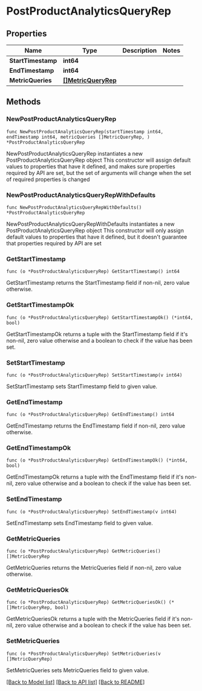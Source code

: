 # PostProductAnalyticsQueryRep

## Properties

Name | Type | Description | Notes
------------ | ------------- | ------------- | -------------
**StartTimestamp** | **int64** |  | 
**EndTimestamp** | **int64** |  | 
**MetricQueries** | [**[]MetricQueryRep**](MetricQueryRep.md) |  | 

## Methods

### NewPostProductAnalyticsQueryRep

`func NewPostProductAnalyticsQueryRep(startTimestamp int64, endTimestamp int64, metricQueries []MetricQueryRep, ) *PostProductAnalyticsQueryRep`

NewPostProductAnalyticsQueryRep instantiates a new PostProductAnalyticsQueryRep object
This constructor will assign default values to properties that have it defined,
and makes sure properties required by API are set, but the set of arguments
will change when the set of required properties is changed

### NewPostProductAnalyticsQueryRepWithDefaults

`func NewPostProductAnalyticsQueryRepWithDefaults() *PostProductAnalyticsQueryRep`

NewPostProductAnalyticsQueryRepWithDefaults instantiates a new PostProductAnalyticsQueryRep object
This constructor will only assign default values to properties that have it defined,
but it doesn't guarantee that properties required by API are set

### GetStartTimestamp

`func (o *PostProductAnalyticsQueryRep) GetStartTimestamp() int64`

GetStartTimestamp returns the StartTimestamp field if non-nil, zero value otherwise.

### GetStartTimestampOk

`func (o *PostProductAnalyticsQueryRep) GetStartTimestampOk() (*int64, bool)`

GetStartTimestampOk returns a tuple with the StartTimestamp field if it's non-nil, zero value otherwise
and a boolean to check if the value has been set.

### SetStartTimestamp

`func (o *PostProductAnalyticsQueryRep) SetStartTimestamp(v int64)`

SetStartTimestamp sets StartTimestamp field to given value.


### GetEndTimestamp

`func (o *PostProductAnalyticsQueryRep) GetEndTimestamp() int64`

GetEndTimestamp returns the EndTimestamp field if non-nil, zero value otherwise.

### GetEndTimestampOk

`func (o *PostProductAnalyticsQueryRep) GetEndTimestampOk() (*int64, bool)`

GetEndTimestampOk returns a tuple with the EndTimestamp field if it's non-nil, zero value otherwise
and a boolean to check if the value has been set.

### SetEndTimestamp

`func (o *PostProductAnalyticsQueryRep) SetEndTimestamp(v int64)`

SetEndTimestamp sets EndTimestamp field to given value.


### GetMetricQueries

`func (o *PostProductAnalyticsQueryRep) GetMetricQueries() []MetricQueryRep`

GetMetricQueries returns the MetricQueries field if non-nil, zero value otherwise.

### GetMetricQueriesOk

`func (o *PostProductAnalyticsQueryRep) GetMetricQueriesOk() (*[]MetricQueryRep, bool)`

GetMetricQueriesOk returns a tuple with the MetricQueries field if it's non-nil, zero value otherwise
and a boolean to check if the value has been set.

### SetMetricQueries

`func (o *PostProductAnalyticsQueryRep) SetMetricQueries(v []MetricQueryRep)`

SetMetricQueries sets MetricQueries field to given value.



[[Back to Model list]](../README.md#documentation-for-models) [[Back to API list]](../README.md#documentation-for-api-endpoints) [[Back to README]](../README.md)


